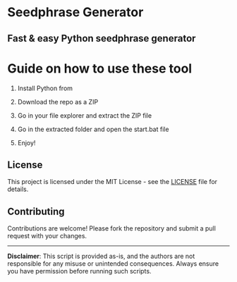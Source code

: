 # Seedphrase Generator      
     
## Fast & easy Python seedphrase generator   
          
# Guide on how to use these tool     
        
1. Install Python from    
 
2. Download the repo as a ZIP   
  
3. Go in your file explorer and extract the ZIP file   
       
4. Go in the extracted folder and open the start.bat file   
   
5. Enjoy!      
       
## License     
  
This project is licensed under the MIT License - see the [LICENSE](LICENSE) file for details.         
   
## Contributing   
      
Contributions are welcome! Please fork the repository and submit a pull request with your changes.       
    
---    
     
**Disclaimer**: This script is provided as-is, and the authors are not responsible for any misuse or unintended consequences. Always ensure you have permission before running such scripts.    